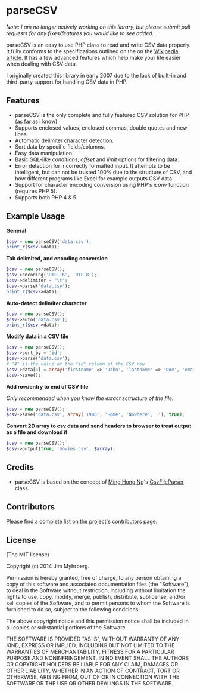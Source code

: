 # parseCSV

_Note: I am no longer actively working on this library, but please submit pull
requests for any fixes/features you would like to see added._

parseCSV is an easy to use PHP class to read and write CSV data properly. It
fully conforms to the specifications outlined on the on the
[Wikipedia article][CSV]. It has a few advanced features which help make your
life easier when dealing with CSV data.

I originally created this library in early 2007 due to the lack of built-in
and third-party support for handling CSV data in PHP.

[csv]: http://en.wikipedia.org/wiki/Comma-separated_values


## Features

* parseCSV is the only complete and fully featured CSV solution for PHP (as
  far as i know).
* Supports enclosed values, enclosed commas, double quotes and new lines.
* Automatic delimiter character detection.
* Sort data by specific fields/columns.
* Easy data manipulation.
* Basic SQL-like _conditions_, _offset_ and _limit_ options for filtering
  data.
* Error detection for incorrectly formatted input. It attempts to be
  intelligent, but can not be trusted 100% due to the structure of CSV, and
  how different programs like Excel for example outputs CSV data.
* Support for character encoding conversion using PHP's _iconv_ function
  (requires PHP 5).
* Supports both PHP 4 & 5.


## Example Usage

**General**

```php
$csv = new parseCSV('data.csv');
print_r($csv->data);
```

**Tab delimited, and encoding conversion**

```php
$csv = new parseCSV();
$csv->encoding('UTF-16', 'UTF-8');
$csv->delimiter = "\t";
$csv->parse('data.tsv');
print_r($csv->data);
```

**Auto-detect delimiter character**

```php
$csv = new parseCSV();
$csv->auto('data.csv');
print_r($csv->data);
```

**Modify data in a CSV file**

```php
$csv = new parseCSV();
$csv->sort_by = 'id';
$csv->parse('data.csv');
# "4" is the value of the "id" column of the CSV row
$csv->data[4] = array('firstname' => 'John', 'lastname' => 'Doe', 'email' => 'john@doe.com');
$csv->save();
```

**Add row/entry to end of CSV file**

_Only recommended when you know the extact sctructure of the file._

```php
$csv = new parseCSV();
$csv->save('data.csv', array('1986', 'Home', 'Nowhere', ''), true);
```

**Convert 2D array to csv data and send headers to browser to treat output as
a file and download it**

```php
$csv = new parseCSV();
$csv->output(true, 'movies.csv', $array);
```


## Credits

* parseCSV is based on the concept of [Ming Hong Ng][ming]'s [CsvFileParser][]
  class.

[ming]: http://minghong.blogspot.com/
[CsvFileParser]: http://minghong.blogspot.com/2006/07/csv-parser-for-php.html


## Contributors

Please find a complete list on the project's [contributors][] page.

[contributors]: https://github.com/parsecsv/parsecsv-for-php/graphs/contributors



## License

(The MIT license)

Copyright (c) 2014 Jim Myhrberg.

Permission is hereby granted, free of charge, to any person obtaining a copy
of this software and associated documentation files (the "Software"), to deal
in the Software without restriction, including without limitation the rights
to use, copy, modify, merge, publish, distribute, sublicense, and/or sell
copies of the Software, and to permit persons to whom the Software is
furnished to do so, subject to the following conditions:

The above copyright notice and this permission notice shall be included in all
copies or substantial portions of the Software.

THE SOFTWARE IS PROVIDED "AS IS", WITHOUT WARRANTY OF ANY KIND, EXPRESS OR
IMPLIED, INCLUDING BUT NOT LIMITED TO THE WARRANTIES OF MERCHANTABILITY,
FITNESS FOR A PARTICULAR PURPOSE AND NONINFRINGEMENT. IN NO EVENT SHALL THE
AUTHORS OR COPYRIGHT HOLDERS BE LIABLE FOR ANY CLAIM, DAMAGES OR OTHER
LIABILITY, WHETHER IN AN ACTION OF CONTRACT, TORT OR OTHERWISE, ARISING FROM,
OUT OF OR IN CONNECTION WITH THE SOFTWARE OR THE USE OR OTHER DEALINGS IN THE
SOFTWARE.
